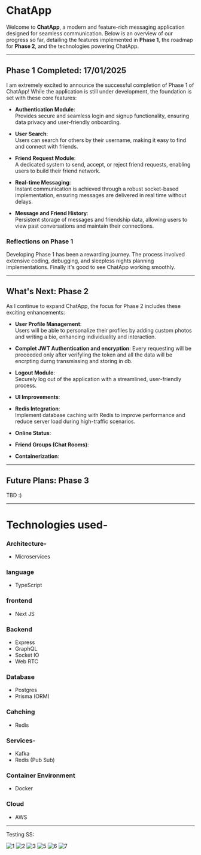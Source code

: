 
# ChatApp


Welcome to **ChatApp**, a modern and feature-rich messaging application designed for seamless communication. Below is an overview of our progress so far, detailing the features implemented in **Phase 1**, the roadmap for **Phase 2**, and the technologies powering ChatApp.  

---

## **Phase 1 Completed: 17/01/2025**  

I am extremely excited to announce the successful completion of Phase 1 of ChatApp! While the application is still under development, the foundation is set with these core features:  

- **Authentication Module**:  
  Provides secure and seamless login and signup functionality, ensuring data privacy and user-friendly onboarding.  

- **User Search**:  
  Users can search for others by their username, making it easy to find and connect with friends.  

- **Friend Request Module**:  
  A dedicated system to send, accept, or reject friend requests, enabling users to build their friend network.  

- **Real-time Messaging**:  
  Instant communication is achieved through a robust socket-based implementation, ensuring messages are delivered in real time without delays.  

- **Message and Friend History**:  
  Persistent storage of messages and friendship data, allowing users to view past conversations and maintain their connections.  

### Reflections on Phase 1  
Developing Phase 1 has been a rewarding journey. The process involved extensive coding, debugging, and sleepless nights planning implementations. Finally it's good to see ChatApp working smoothly.  

---

## **What's Next: Phase 2**  

As I continue to expand ChatApp, the focus for Phase 2 includes these exciting enhancements:  

- **User Profile Management**:  
  Users will be able to personalize their profiles by adding custom photos and writing a bio, enhancing individuality and interaction.  

- **Complet JWT Authentication and encryption**:
  Every requesting will be proceeded only after verifyling the token and all the data will be encrpting durng transmissing and storing in db.

- **Logout Module**:  
  Securely log out of the application with a streamlined, user-friendly process.  

- **UI Improvements**:  

- **Redis Integration**:  
  Implement database caching with Redis to improve performance and reduce server load during high-traffic scenarios.  

- **Online Status**:   

- **Friend Groups (Chat Rooms)**:  

- **Containerization**:  
  

---

## **Future Plans: Phase 3**  

TBD :)

---


# Technologies used-
### Architecture-
- Microservices
### language
- TypeScript
### frontend
- Next JS
### Backend
- Express
- GraphQL
- Socket IO
- Web RTC
### Database
- Postgres
- Prisma (ORM)
### Cahching
- Redis
### Services- 
- Kafka
- Redis (Pub Sub)
### Container Environment
- Docker
### Cloud
- AWS

--------------------------------------------------
Testing SS:

![1](https://github.com/user-attachments/assets/8815af7c-c0db-451f-bb80-d796db8fb635)
![2](https://github.com/user-attachments/assets/690fb7c6-c489-402f-8a6b-70167d18d6c9)
![3](https://github.com/user-attachments/assets/df3bd525-ec2f-4cc1-985a-28b7dbdf9dc0)
![5](https://github.com/user-attachments/assets/b1c560ec-dcd5-4e87-bc93-9238ca224e40)
![6](https://github.com/user-attachments/assets/6691bc00-0b3f-4ac4-af08-24d39b25ff85)
![7](https://github.com/user-attachments/assets/6ae7690a-6a47-4837-856f-b6c6a2fc480e)
